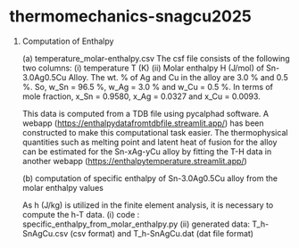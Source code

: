 # thermomechanics-snagcu2025

1. Computation of Enthalpy
   
   (a) temperature_molar-enthalpy.csv
   The csf file consists of the following two columns:
   (i) temperature T (K)
   (ii) Molar enthalpy H (J/mol) of Sn-3.0Ag0.5Cu Alloy. The wt. % of Ag and Cu in the alloy are 3.0 % and 0.5 %.
   So, w_Sn = 96.5 %, w_Ag = 3.0 % and w_Cu = 0.5 %.
   In terms of mole fraction, x_Sn = 0.9580, x_Ag = 0.0327 and x_Cu = 0.0093.
    

   This data is computed from a TDB file using pycalphad software.  A webapp (https://enthalpydatafromtdbfile.streamlit.app/) has been constructed to make this computational task easier.
   The  thermophysical quantities such as  melting point and  latent heat of fusion for the alloy can be estimated for the Sn-xAg-yCu alloy by fitting the T-H data in another webapp (https://enthalpytemperature.streamlit.app/) 

   (b) computation of specific enthalpy of Sn-3.0Ag0.5Cu alloy from the molar enthalpy values
   
   As h (J/kg) is utilized in the finite element analysis, it is necessary to compute the h-T data.
   (i) code : specific_enthalpy_from_molar_enthalpy.py
   (ii) generated data: T_h-SnAgCu.csv (csv format) and T_h-SnAgCu.dat (dat file format)

